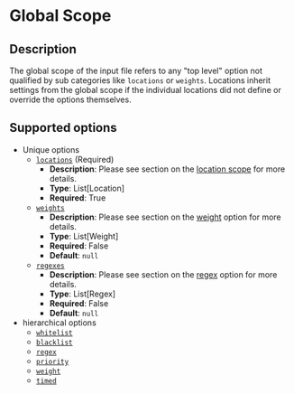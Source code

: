 # Global Scope

## Description

The global scope of the input file refers to any "top level" option not qualified by
sub categories like `locations` or `weights`. Locations inherit settings from the global scope
if the individual locations did not define or override the options themselves.

## Supported options

* Unique options
    * [`locations`](/input/scope/location-scope) (Required)
        * **Description**: Please see section on the [location scope](/input/scope/location-scope)
for more details.
        * **Type**: List[Location]
        * **Required**: True
    * [`weights`](/input/option/weight)
        * **Description**: Please see section on the [weight](/input/option/weight)
option for more details.
        * **Type**: List[Weight]
        * **Required**: False
        * **Default**: `null`
    * [`regexes`](/input/option/regex)
        * **Description**: Please see section on the [regex](/input/option/regex)
option for more details.
        * **Type**: List[Regex]
        * **Required**: False
        * **Default**: `null`
* hierarchical options
    * [`whitelist`](/input/option/blackwhitelist)
    * [`blacklist`](/input/option/blackwhitelist)
    * [`regex`](/input/option/regex)
    * [`priority`](/input/option/priority)
    * [`weight`](/input/option/weight)
    * [`timed`](/input/option/timed)
